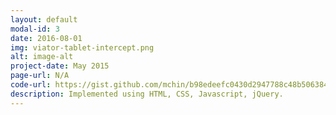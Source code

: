 ```yaml
---
layout: default
modal-id: 3
date: 2016-08-01
img: viator-tablet-intercept.png
alt: image-alt
project-date: May 2015
page-url: N/A
code-url: https://gist.github.com/mchin/b98edeefc0430d2947788c48b5063848
description: Implemented using HTML, CSS, Javascript, jQuery.
---
```

